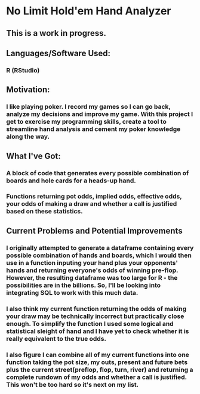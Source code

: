 # No Limit Hold'em Hand Analyzer

## This is a work in progress.

## Languages/Software Used:

### R (RStudio)

## Motivation:

### I like playing poker. I record my games so I can go back, analyze my decisions and improve my game. With this project I get to exercise my programming skills, create a tool to streamline hand analysis and cement my poker knowledge along the way.

## What I've Got:

### A block of code that generates every possible combination of boards and hole cards for a heads-up hand.

### Functions returning pot odds, implied odds, effective odds, your odds of making a draw and whether a call is justified based on these statistics.

## Current Problems and Potential Improvements

### I originally attempted to generate a dataframe containing every possible combination of hands and boards, which I would then use in a function inputing your hand plus your opponents' hands and returning everyone's odds of winning pre-flop. However, the resulting dataframe was too large for R - the possibilities are in the billions. So, I'll be looking into integrating SQL to work with this much data.

### I also think my current function returning the odds of making your draw may be technically incorrect but practically close enough. To simplify the function I used some logical and statistical sleight of hand and I have yet to check whether it is really equivalent to the true odds.

### I also figure I can combine all of my current functions into one function taking the pot size, my outs, present and future bets plus the current street(preflop, flop, turn, river) and returning a complete rundown of my odds and whether a call is justified. This won't be too hard so it's next on my list.

